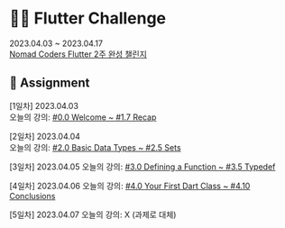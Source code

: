 # 👩‍💻 Flutter Challenge

2023.04.03 ~ 2023.04.17  
[Nomad Coders Flutter 2주 완성 챌린지](https://nomadcoders.co/c/flutter-challenge/lobby)

## 📝 Assignment

[1일차] 2023.04.03  
오늘의 강의: [#0.0 Welcome ~ #1.7 Recap](https://nomadcoders.co/dart-for-beginners/lectures/4090)

[2일차] 2023.04.04  
오늘의 강의: [#2.0 Basic Data Types ~ #2.5 Sets](https://nomadcoders.co/dart-for-beginners/lectures/4101)

[3일차] 2023.04.05
오늘의 강의: [#3.0 Defining a Function ~ #3.5 Typedef](https://nomadcoders.co/dart-for-beginners/lectures/4107)

[4일차] 2023.04.06
오늘의 강의: [#4.0 Your First Dart Class ~ #4.10 Conclusions](https://nomadcoders.co/dart-for-beginners/lectures/4113)

[5일차] 2023.04.07
오늘의 강의: X (과제로 대체)
